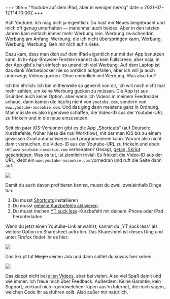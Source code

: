 +++
title = "Youtube auf dem iPad, aber in weniger nervig"
date = 2021-07-12T14:10:00Z
+++

Ach Youtube. Ich mag dich ja eigentlich. Du hast mir Neues beigebracht und mich oft genug unterhalten — manchmal auch beides. Aber in den letzten Jahren kam einfach immer mehr Werbung rein. Werbung zwischendrin, Werbung am Anfang, Werbung, die ich nicht überspringen kann, Werbung, Werbung, Werbung. Geh mir nich auf'n Keks.

Dazu kam, dass man dich auf dem iPad eigentlich nur mit der App benutzen kann. In In-App-Browser-Fenstern kannst du kein Fullscreen, aber naja, in der App gibt's halt einfach so unendlich viel Werbung. Auf dem Laptop ist das dank Werbeblocker nie so wirklich aufgefallen, aber ich will ja auch unterwegs Videos gucken. Ohne unendlich viel Werbung. Was also tun?

Ich bin ehrlich: Ich bin mittlerweile so genervt von dir, ich will noch nicht mal mehr zahlen, um keine Werbung gucken zu müssen. Die App ist aus Gründen auch keine Option, aber wenn ich Videos in meinem Feedreader schaue, dann kamen die häufig nicht von `youtube.com`, sondern von `www.youtube-nocookie.com`. Und das ging dann meistens ganz in Ordnung. Man müsste es also irgendwie schaffen, die Video-ID aus der Youtube-URL zu frickeln und in die neue einzusetzen.

Seit ein paar iOS-Versionen gibt es die App „[Shortcuts](https://en.wikipedia.org/wiki/Shortcuts_(app))“ (auf Deutsch: Kurzbefehle, früher hiess die mal Workflow), mit der man iOS bis zu einem gewissen Grad automatisieren und programmieren kann. Warum also nicht damit versuchen, die Video-ID aus der Youtube-URL zu frickeln und eben mit `www.youtube-nocookie.com` verheiraten? Gesagt, [getan, Skript geschrieben](https://www.icloud.com/shortcuts/85396b66584e4dadaf857f45cbe1ed72). Was es tut, ist ziemlich trivial: Es frickelt die Video-ID aus der URL, klebt ein `www.youtube-nocookie.com` vornedran und ruft die Seite dann auf:

![](/2021/youtube-auf-dem-ipad-aber-in-weniger-nervig/yt_suck_less_shortcut.jpeg)

Damit du auch davon profitieren kannst, musst du zwei, zweieinhalb Dinge tun:

1. Du musst [Shortcuts](https://apps.apple.com/app/shortcuts/id915249334) installieren
2. Du musst [geteilte Kurzbefehle aktivieren](https://support.apple.com/de-de/guide/shortcuts/apdfeb05586f/ios).
3. Du musst meinen [YT suck less](https://www.icloud.com/shortcuts/85396b66584e4dadaf857f45cbe1ed72)-Kurzbefehl mit deinem iPhone oder iPad herunterladen.

Wenn du jetzt einen Youtube-Link anwählst, kannst du „YT suck less“ als weitere Option im Sharesheet aufrufen. Das Sharesheet ist dieses Ding und unter Firefox findet ihr es hier:

![](/2021/youtube-auf-dem-ipad-aber-in-weniger-nervig/yt_suck.PNG)

Das Skript tut <del>Magie</del> seinen Job und dann solltet du sowas hier sehen:

![](/2021/youtube-auf-dem-ipad-aber-in-weniger-nervig/yt_suck_less.PNG)

Das klappt nicht bei [allen Videos](https://www.youtube.com/watch?v=dQw4w9WgXcQ), aber bei vielen. Also viel Spaß damit und wie immer: Ich freue mich über Feedback. Außerdem: Keine Garantie, kein Support, vertraut nich irgendwelchen Tüpen aus'm Internet, die euch sagen, welchen Code ihr ausführen sollt. Also außer mir natürlich.
